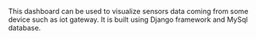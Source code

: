 This dashboard can be used to visualize sensors data coming from some device such as iot gateway. It is built using Django framework and MySql database.
